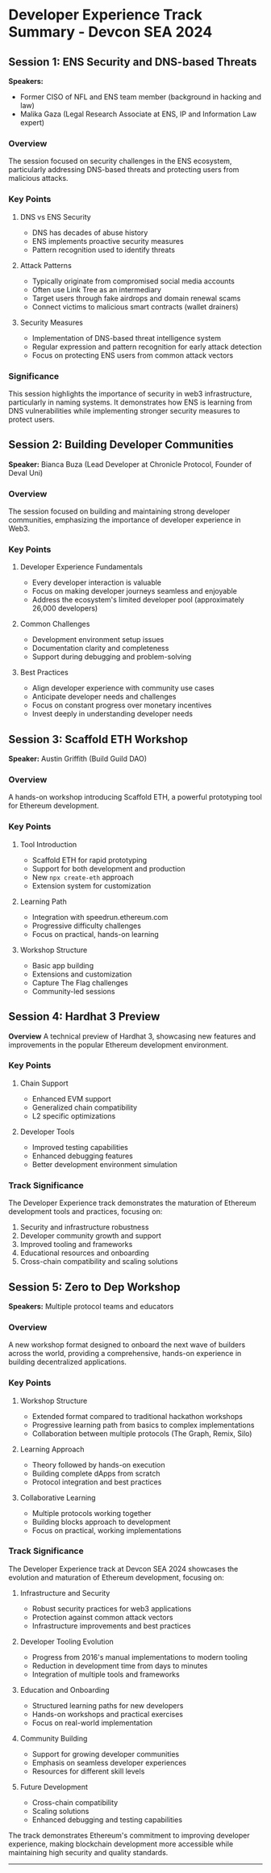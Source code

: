 # Developer Experience Track Summary - Devcon SEA 2024

## Session 1: ENS Security and DNS-based Threats
**Speakers:**
- Former CISO of NFL and ENS team member (background in hacking and law)
- Malika Gaza (Legal Research Associate at ENS, IP and Information Law expert)

### Overview
The session focused on security challenges in the ENS ecosystem, particularly addressing DNS-based threats and protecting users from malicious attacks.

### Key Points
1. DNS vs ENS Security
   - DNS has decades of abuse history
   - ENS implements proactive security measures
   - Pattern recognition used to identify threats

2. Attack Patterns
   - Typically originate from compromised social media accounts
   - Often use Link Tree as an intermediary
   - Target users through fake airdrops and domain renewal scams
   - Connect victims to malicious smart contracts (wallet drainers)

3. Security Measures
   - Implementation of DNS-based threat intelligence system
   - Regular expression and pattern recognition for early attack detection
   - Focus on protecting ENS users from common attack vectors

### Significance
This session highlights the importance of security in web3 infrastructure, particularly in naming systems. It demonstrates how ENS is learning from DNS vulnerabilities while implementing stronger security measures to protect users.

## Session 2: Building Developer Communities
**Speaker:** Bianca Buza (Lead Developer at Chronicle Protocol, Founder of Deval Uni)

### Overview
The session focused on building and maintaining strong developer communities, emphasizing the importance of developer experience in Web3.

### Key Points
1. Developer Experience Fundamentals
   - Every developer interaction is valuable
   - Focus on making developer journeys seamless and enjoyable
   - Address the ecosystem's limited developer pool (approximately 26,000 developers)

2. Common Challenges
   - Development environment setup issues
   - Documentation clarity and completeness
   - Support during debugging and problem-solving

3. Best Practices
   - Align developer experience with community use cases
   - Anticipate developer needs and challenges
   - Focus on constant progress over monetary incentives
   - Invest deeply in understanding developer needs

## Session 3: Scaffold ETH Workshop
**Speaker:** Austin Griffith (Build Guild DAO)

### Overview
A hands-on workshop introducing Scaffold ETH, a powerful prototyping tool for Ethereum development.

### Key Points
1. Tool Introduction
   - Scaffold ETH for rapid prototyping
   - Support for both development and production
   - New `npx create-eth` approach
   - Extension system for customization

2. Learning Path
   - Integration with speedrun.ethereum.com
   - Progressive difficulty challenges
   - Focus on practical, hands-on learning

3. Workshop Structure
   - Basic app building
   - Extensions and customization
   - Capture The Flag challenges
   - Community-led sessions

## Session 4: Hardhat 3 Preview
**Overview**
A technical preview of Hardhat 3, showcasing new features and improvements in the popular Ethereum development environment.

### Key Points
1. Chain Support
   - Enhanced EVM support
   - Generalized chain compatibility
   - L2 specific optimizations

2. Developer Tools
   - Improved testing capabilities
   - Enhanced debugging features
   - Better development environment simulation

### Track Significance
The Developer Experience track demonstrates the maturation of Ethereum development tools and practices, focusing on:
1. Security and infrastructure robustness
2. Developer community growth and support
3. Improved tooling and frameworks
4. Educational resources and onboarding
5. Cross-chain compatibility and scaling solutions

## Session 5: Zero to Dep Workshop
**Speakers:** Multiple protocol teams and educators

### Overview
A new workshop format designed to onboard the next wave of builders across the world, providing a comprehensive, hands-on experience in building decentralized applications.

### Key Points
1. Workshop Structure
   - Extended format compared to traditional hackathon workshops
   - Progressive learning path from basics to complex implementations
   - Collaboration between multiple protocols (The Graph, Remix, Silo)

2. Learning Approach
   - Theory followed by hands-on execution
   - Building complete dApps from scratch
   - Protocol integration and best practices

3. Collaborative Learning
   - Multiple protocols working together
   - Building blocks approach to development
   - Focus on practical, working implementations

### Track Significance
The Developer Experience track at Devcon SEA 2024 showcases the evolution and maturation of Ethereum development, focusing on:

1. Infrastructure and Security
   - Robust security practices for web3 applications
   - Protection against common attack vectors
   - Infrastructure improvements and best practices

2. Developer Tooling Evolution
   - Progress from 2016's manual implementations to modern tooling
   - Reduction in development time from days to minutes
   - Integration of multiple tools and frameworks

3. Education and Onboarding
   - Structured learning paths for new developers
   - Hands-on workshops and practical exercises
   - Focus on real-world implementation

4. Community Building
   - Support for growing developer communities
   - Emphasis on seamless developer experiences
   - Resources for different skill levels

5. Future Development
   - Cross-chain compatibility
   - Scaling solutions
   - Enhanced debugging and testing capabilities

The track demonstrates Ethereum's commitment to improving developer experience, making blockchain development more accessible while maintaining high security and quality standards.

--- 